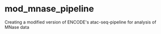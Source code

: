 # mod_mnase_pipeline
Creating a modified version of ENCODE's atac-seq-pipeline for analysis of MNase data
